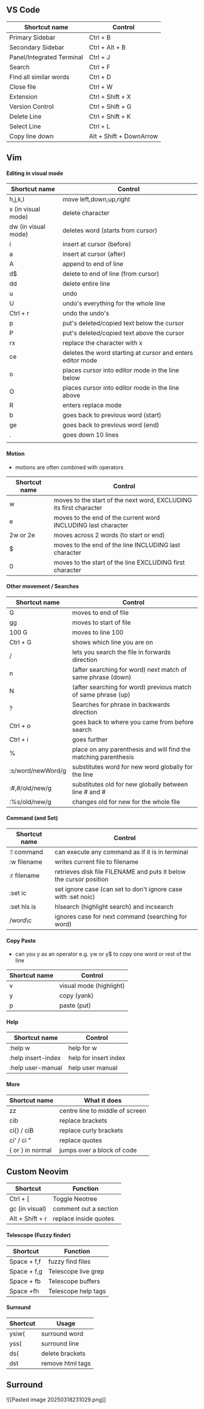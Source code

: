 
## VS Code

| Shortcut name             | Control                 |
| ------------------------- | ----------------------- |
| Primary Sidebar           | Ctrl + B                |
| Secondary Sidebar         | Ctrl + Alt + B          |
| Panel/Integrated Terminal | Ctrl + J                |
| Search                    | Ctrl + F                |
| Find all similar words    | Ctrl + D                |
| Close file                | Ctrl + W                |
| Extension                 | Ctrl + Shift + X        |
| Version Control           | Ctrl + Shift + G        |
| Delete Line               | Ctrl + Shift + K        |
| Select Line               | Ctrl + L                |
| Copy line down            | Alt + Shift + DownArrow |

## Vim

#### Editing in visual mode

| Shortcut name       | Control                                                    |
| ------------------- | ---------------------------------------------------------- |
| h,j,k,l             | move left,down,up,right                                    |
| x (in visual mode)  | delete character                                           |
| dw (in visual mode) | deletes word (starts from cursor)                          |
| i                   | insert at cursor (before)                                  |
| a                   | insert at cursor (after)                                   |
| A                   | append to end of line                                      |
| d$                  | delete to end of line (from cursor)                        |
| dd                  | delete entire line                                         |
| u                   | undo                                                       |
| U                   | undo's everything for the whole line                       |
| Ctrl + r            | undo the undo's                                            |
| p                   | put's deleted/copied text below the cursor                 |
| P                   | put's deleted/copied text above the cursor                 |
| rx                  | replace the character with x                               |
| ce                  | deletes the word starting at cursor and enters editor mode |
| o                   | places cursor into editor mode in the line below           |
| O                   | places cursor into editor mode in the line above           |
| R                   | enters replace mode                                        |
| b                   | goes back to previous word (start)                         |
| ge                  | goes back to previous word (end)                           |
| .                   | goes down 10 lines                                         |
|                     |                                                            |


#### Motion
- motions are often combined with operators

| Shortcut name | Control                                                            |
| ------------- | ------------------------------------------------------------------ |
| w             | moves to the start of the next word, EXCLUDING its first character |
| e             | moves to the end of the current word INCLUDING last character      |
| 2w or 2e      | moves across 2 words (to start or end)                             |
| $             | moves to the end of the line INCLUDING last character              |
| 0             | moves to the start of the line EXCLUDING first character           |
#### Other movement / Searches

| Shortcut name     | Control                                                         |
| ----------------- | --------------------------------------------------------------- |
| G                 | moves to end of file                                            |
| gg                | moves to start of file                                          |
| 100 G             | moves to line 100                                               |
| Ctrl + G          | shows which line you are on                                     |
| /                 | lets you search the file in forwards direction                  |
| n                 | (after searching for word) next match of same phrase (down)     |
| N                 | (after searching for word) previous match of same phrase (up)   |
| ?                 | Searches for phrase in backwards direction                      |
| Ctrl + o          | goes back to where you came from before search                  |
| Ctrl + i          | goes further                                                    |
| %                 | place on any parenthesis and will find the matching parenthesis |
| :s/word/newWord/g | substitutes word for new word globally for the line             |
| :#,#/old/new/g    | substitutes old for new globally between line # and #           |
| :%s/old/new/g     | changes old for new for the whole file                          |
#### Command (and Set)

| Shortcut name | Control                                                            |
| ------------- | ------------------------------------------------------------------ |
| :! command    | can execute any command as if it is in terminal                    |
| :w filename   | writes current file to filename                                    |
| :r filename   | retrieves disk file FILENAME and puts it below the cursor position |
| :set ic       | set ignore case (can set to don't ignore case with :set noic)      |
| :set hls is   | hlsearch (highlight search) and incsearch                          |
| /word\c       | ignores case for next command (searching for word)                 |
#### Copy Paste
- can you y as an operator e.g. yw or y$ to copy one word or rest of the line

| Shortcut name | Control                 |
| ------------- | ----------------------- |
| v             | visual mode (highlight) |
| y             | copy (yank)             |
| p             | paste (put)             |
#### Help

| Shortcut name      | Control               |
| ------------------ | --------------------- |
| :help w            | help for w            |
| :help insert-index | help for insert index |
| :help user-manual  | help user manual      |
#### More

| Shortcut name    | What it does                    |
| ---------------- | ------------------------------- |
| zz               | centre line to middle of screen |
| cib              | replace brackets                |
| ci{} / ciB       | replace curly brackets          |
| ci' / ci "       | replace quotes                  |
| { or } in normal | jumps over a block of code      |

## Custom Neovim

| Shortcut        | Function              |
| --------------- | --------------------- |
| Ctrl + [        | Toggle Neotree        |
| gc (in visual)  | comment out a section |
| Alt + Shift + r | replace inside quotes |
#### Telescope (Fuzzy finder)

| Shortcut    | Function            |
| ----------- | ------------------- |
| Space + f,f | fuzzy find files    |
| Space + f,g | Telescope live grep |
| Space + fb  | Telescope buffers   |
| Space +fh   | Telescope help tags |
#### Surround

| Shortcut | Usage            |
| -------- | ---------------- |
| ysiw(    | surround word    |
| yss(     | surround line    |
| ds(      | delete brackets  |
| dst      | remove html tags |

## Surround
![[Pasted image 20250318231029.png]]
